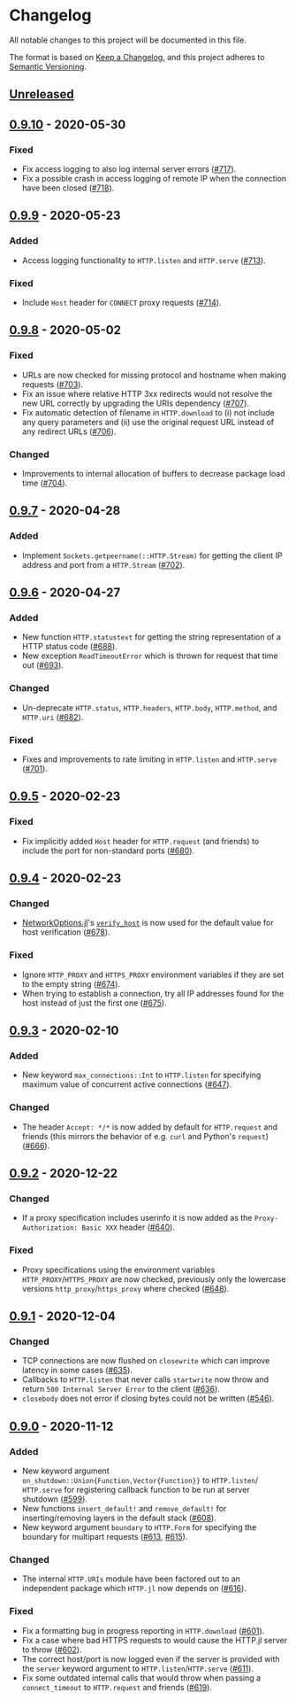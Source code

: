 # Changelog
All notable changes to this project will be documented in this file.

The format is based on [Keep a Changelog](https://keepachangelog.com/en/1.0.0/),
and this project adheres to [Semantic Versioning](https://semver.org/spec/v2.0.0.html).

## [Unreleased]

## [0.9.10] - 2020-05-30
### Fixed
- Fix access logging to also log internal server errors ([#717]).
- Fix a possible crash in access logging of remote IP when the connection have been closed ([#718]).

## [0.9.9] - 2020-05-23
### Added
- Access logging functionality to `HTTP.listen` and `HTTP.serve` ([#713]).
### Fixed
- Include `Host` header for `CONNECT` proxy requests ([#714]).

## [0.9.8] - 2020-05-02
### Fixed
- URLs are now checked for missing protocol and hostname when making requests ([#703]).
- Fix an issue where relative HTTP 3xx redirects would not resolve the new URL correctly
  by upgrading the URIs dependency ([#707]).
- Fix automatic detection of filename in `HTTP.download` to (i) not include any query
  parameters and (ii) use the original request URL instead of any redirect URLs ([#706]).
### Changed
- Improvements to internal allocation of buffers to decrease package load time ([#704]).

## [0.9.7] - 2020-04-28
### Added
- Implement `Sockets.getpeername(::HTTP.Stream)` for getting the client IP address and port from a `HTTP.Stream` ([#702]).

## [0.9.6] - 2020-04-27
### Added
- New function `HTTP.statustext` for getting the string representation of a HTTP status code ([#688]).
- New exception `ReadTimeoutError` which is thrown for request that time out ([#693]).
### Changed
- Un-deprecate `HTTP.status`, `HTTP.headers`, `HTTP.body`, `HTTP.method`, and `HTTP.uri` ([#682]).
### Fixed
- Fixes and improvements to rate limiting in `HTTP.listen` and `HTTP.serve` ([#701]).

## [0.9.5] - 2020-02-23
### Fixed
- Fix implicitly added `Host` header for `HTTP.request` (and friends) to include the port
  for non-standard ports ([#680]).

## [0.9.4] - 2020-02-23
### Changed
- [NetworkOptions.jl](https://github.com/JuliaLang/NetworkOptions.jl)'s
  [`verify_host`](https://github.com/JuliaLang/NetworkOptions.jl#verify_host) is now used
  for the default value for host verification ([#678]).
### Fixed
- Ignore `HTTP_PROXY` and `HTTPS_PROXY` environment variables if they are set to the empty
  string ([#674]).
- When trying to establish a connection, try all IP addresses found for the host instead of
  just the first one ([#675]).

## [0.9.3] - 2020-02-10
### Added
- New keyword `max_connections::Int` to `HTTP.listen` for specifying maximum value of
  concurrent active connections ([#647]).
### Changed
- The header `Accept: */*` is now added by default for `HTTP.request` and friends (this
  mirrors the behavior of e.g. `curl` and Python's `request`) ([#666]).

## [0.9.2] - 2020-12-22
### Changed
- If a proxy specification includes userinfo it is now added as the
  `Proxy-Authorization: Basic XXX` header ([#640]).
### Fixed
- Proxy specifications using the environment variables `HTTP_PROXY`/`HTTPS_PROXY` are now
  checked, previously only the lowercase versions `http_proxy`/`https_proxy` where
  checked ([#648]).

## [0.9.1] - 2020-12-04
### Changed
- TCP connections are now flushed on `closewrite` which can improve latency in some cases
   ([#635]).
- Callbacks to `HTTP.listen` that never calls `startwrite` now throw and return
  `500 Internal Server Error` to the client ([#636]).
- `closebody` does not error if closing bytes could not be written ([#546]).

## [0.9.0] - 2020-11-12
### Added
- New keyword argument `on_shutdown::Union{Function,Vector{Function}}` to `HTTP.listen`/
  `HTTP.serve` for registering callback function to be run at server shutdown ([#599]).
- New functions `insert_default!` and `remove_default!` for inserting/removing layers
  in the default stack ([#608]).
- New keyword argument `boundary` to `HTTP.Form` for specifying the boundary for multipart
  requests ([#613], [#615]).
### Changed
- The internal `HTTP.URIs` module have been factored out to an independent package which
  `HTTP.jl` now depends on ([#616]).
### Fixed
- Fix a formatting bug in progress reporting in `HTTP.download` ([#601]).
- Fix a case where bad HTTPS requests to would cause the HTTP.jl server to throw ([#602]).
- The correct host/port is now logged even if the server is provided with the `server`
  keyword argument to `HTTP.listen`/`HTTP.serve` ([#611]).
- Fix some outdated internal calls that would throw when passing a `connect_timeout` to
  `HTTP.request` and friends ([#619]).


[Unreleased]: https://github.com/JuliaWeb/HTTP.jl/compare/v0.9.10...HEAD
[0.9.10]: https://github.com/JuliaWeb/HTTP.jl/compare/v0.9.9...v0.9.10
[0.9.9]: https://github.com/JuliaWeb/HTTP.jl/compare/v0.9.8...v0.9.9
[0.9.8]: https://github.com/JuliaWeb/HTTP.jl/compare/v0.9.7...v0.9.8
[0.9.7]: https://github.com/JuliaWeb/HTTP.jl/compare/v0.9.6...v0.9.7
[0.9.6]: https://github.com/JuliaWeb/HTTP.jl/compare/v0.9.5...v0.9.6
[0.9.5]: https://github.com/JuliaWeb/HTTP.jl/compare/v0.9.4...v0.9.5
[0.9.4]: https://github.com/JuliaWeb/HTTP.jl/compare/v0.9.3...v0.9.4
[0.9.3]: https://github.com/JuliaWeb/HTTP.jl/compare/v0.9.2...v0.9.3
[0.9.2]: https://github.com/JuliaWeb/HTTP.jl/compare/v0.9.1...v0.9.2
[0.9.1]: https://github.com/JuliaWeb/HTTP.jl/compare/v0.9.0...v0.9.1
[0.9.0]: https://github.com/JuliaWeb/HTTP.jl/compare/v0.8.19...v0.9.0


[#546]: https://github.com/JuliaWeb/HTTP.jl/pull/546
[#599]: https://github.com/JuliaWeb/HTTP.jl/pull/599
[#601]: https://github.com/JuliaWeb/HTTP.jl/pull/601
[#602]: https://github.com/JuliaWeb/HTTP.jl/pull/602
[#608]: https://github.com/JuliaWeb/HTTP.jl/pull/608
[#611]: https://github.com/JuliaWeb/HTTP.jl/pull/611
[#613]: https://github.com/JuliaWeb/HTTP.jl/pull/613
[#615]: https://github.com/JuliaWeb/HTTP.jl/pull/615
[#616]: https://github.com/JuliaWeb/HTTP.jl/pull/616
[#619]: https://github.com/JuliaWeb/HTTP.jl/pull/619
[#635]: https://github.com/JuliaWeb/HTTP.jl/pull/635
[#636]: https://github.com/JuliaWeb/HTTP.jl/pull/636
[#640]: https://github.com/JuliaWeb/HTTP.jl/pull/640
[#647]: https://github.com/JuliaWeb/HTTP.jl/pull/647
[#648]: https://github.com/JuliaWeb/HTTP.jl/pull/648
[#666]: https://github.com/JuliaWeb/HTTP.jl/pull/666
[#674]: https://github.com/JuliaWeb/HTTP.jl/pull/674
[#675]: https://github.com/JuliaWeb/HTTP.jl/pull/675
[#678]: https://github.com/JuliaWeb/HTTP.jl/pull/678
[#680]: https://github.com/JuliaWeb/HTTP.jl/pull/680
[#682]: https://github.com/JuliaWeb/HTTP.jl/pull/682
[#688]: https://github.com/JuliaWeb/HTTP.jl/pull/688
[#693]: https://github.com/JuliaWeb/HTTP.jl/pull/693
[#701]: https://github.com/JuliaWeb/HTTP.jl/pull/701
[#702]: https://github.com/JuliaWeb/HTTP.jl/pull/702
[#703]: https://github.com/JuliaWeb/HTTP.jl/pull/703
[#704]: https://github.com/JuliaWeb/HTTP.jl/pull/704
[#706]: https://github.com/JuliaWeb/HTTP.jl/pull/706
[#707]: https://github.com/JuliaWeb/HTTP.jl/pull/707
[#713]: https://github.com/JuliaWeb/HTTP.jl/pull/713
[#714]: https://github.com/JuliaWeb/HTTP.jl/pull/713
[#717]: https://github.com/JuliaWeb/HTTP.jl/pull/717
[#718]: https://github.com/JuliaWeb/HTTP.jl/pull/718
